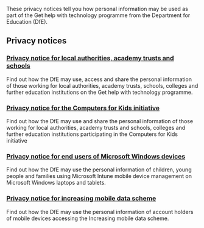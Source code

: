 These privacy notices tell you how personal information may be used as part of the Get help with technology programme from the Department for Education (DfE).

## Privacy notices


### [Privacy notice for local authorities, academy trusts and schools](/privacy/general-privacy-notice)

Find out how the DfE may use, access and share the personal information of those working for local authorities, academy trusts, schools, colleges and further education institutions on the Get help with technology programme.

### [Privacy notice for the Computers for Kids initiative](/privacy/computers-for-kids-privacy-notice)

Find out how the DfE may use and share the personal information of those working for local authorities, academy trusts and schools, colleges and further education institutions participating in the Computers for Kids initiative

### [Privacy notice for end users of Microsoft Windows devices](/privacy/dfe-windows-privacy-notice)

Find out how the DfE may use the personal information of children, young people and families using Microsoft Intune mobile device management on Microsoft Windows laptops and tablets.

### [Privacy notice for increasing mobile data scheme](/increasing-mobile-data/privacy-notice)

Find out how the DfE may use the personal information of account holders of mobile devices accessing the Increasing mobile data scheme.
